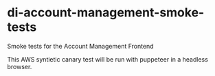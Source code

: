 # di-account-management-smoke-tests
Smoke tests for the Account Management Frontend


This AWS syntietic canary test will be run with puppeteer in a headless browser.
